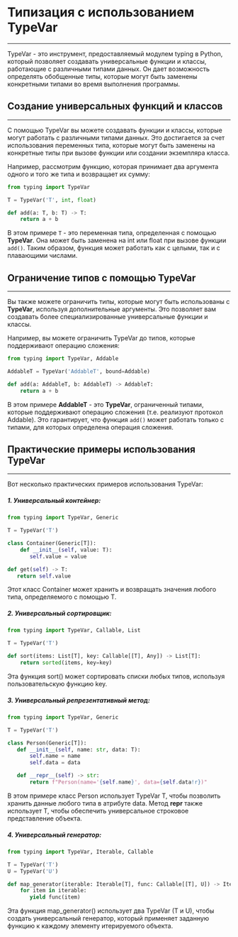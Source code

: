 # Типизация с использованием TypeVar
***
TypeVar - это инструмент, предоставляемый модулем typing в Python, который позволяет создавать универсальные функции и классы, работающие с различными типами данных. Он дает возможность определять обобщенные типы, которые могут быть заменены конкретными типами во время выполнения программы.

## Создание универсальных функций и классов
***
С помощью TypeVar вы можете создавать функции и классы, которые могут работать с различными типами данных. Это достигается за счет использования переменных типа, которые могут быть заменены на конкретные типы при вызове функции или создании экземпляра класса.

Например, рассмотрим функцию, которая принимает два аргумента одного и того же типа и возвращает их сумму:
```python
from typing import TypeVar

T = TypeVar('T', int, float)

def add(a: T, b: T) -> T:
    return a + b
```

В этом примере `T` - это переменная типа, определенная с помощью **TypeVar**. Она может быть заменена на int или float при вызове функции `add()`. Таким образом, функция может работать как с целыми, так и с плавающими числами.

## Ограничение типов с помощью TypeVar
***
Вы также можете ограничить типы, которые могут быть использованы с **TypeVar**, используя дополнительные аргументы. Это позволяет вам создавать более специализированные универсальные функции и классы.

Например, вы можете ограничить TypeVar до типов, которые поддерживают операцию сложения:
```python
from typing import TypeVar, Addable

AddableT = TypeVar('AddableT', bound=Addable)

def add(a: AddableT, b: AddableT) -> AddableT:
    return a + b
```

В этом примере **AddableT** - это **TypeVar**, ограниченный типами, которые поддерживают операцию сложения (т.е. реализуют протокол Addable). Это гарантирует, что функция `add()` может работать только с типами, для которых определена операция сложения.

## Практические примеры использования TypeVar
***
Вот несколько практических примеров использования TypeVar:
##### 1. Универсальный контейнер:
```python
from typing import TypeVar, Generic

T = TypeVar('T')

class Container(Generic[T]):
	def __init__(self, value: T):
	   self.value = value

def get(self) -> T:
   return self.value
```

Этот класс Container может хранить и возвращать значения любого типа, определяемого с помощью T.
##### 2. Универсальный сортировщик:
```python
from typing import TypeVar, Callable, List

T = TypeVar('T')

def sort(items: List[T], key: Callable[[T], Any]) -> List[T]:
	return sorted(items, key=key)
```
   
Эта функция sort() может сортировать списки любых типов, используя пользовательскую функцию key.
##### 3. Универсальный репрезентативный метод:
```python
from typing import TypeVar, Generic

T = TypeVar('T')

class Person(Generic[T]):
   def __init__(self, name: str, data: T):
	   self.name = name
	   self.data = data

   def __repr__(self) -> str:
	   return f"Person(name='{self.name}', data={self.data!r})"
```

   В этом примере класс Person использует TypeVar T, чтобы позволить хранить данные любого типа в атрибуте data. Метод __repr__ также использует T, чтобы обеспечить универсальное строковое представление объекта.

##### 4. Универсальный генератор:
```python
from typing import TypeVar, Iterable, Callable

T = TypeVar('T')
U = TypeVar('U')

def map_generator(iterable: Iterable[T], func: Callable[[T], U]) -> Iterable[U]:
	for item in iterable:
	   yield func(item)
```

Эта функция map_generator() использует два TypeVar (T и U), чтобы создать универсальный генератор, который применяет заданную функцию к каждому элементу итерируемого объекта.